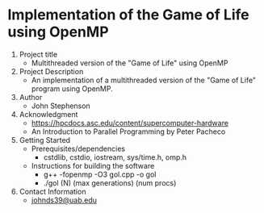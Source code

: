 # Implementation of the Game of Life using OpenMP
1. Project title
    * Multithreaded version of the "Game of Life" using OpenMP
2. Project Description
    * An implementation of a multithreaded version of the "Game of Life" program using OpenMP.
3. Author
    * John Stephenson
4. Acknowledgment
    * https://hpcdocs.asc.edu/content/supercomputer-hardware
    * An Introduction to Parallel Programming by Peter Pacheco
5. Getting Started
    * Prerequisites/dependencies
        * cstdlib, cstdio, iostream, sys/time.h, omp.h
    * Instructions for building the software
        * g++ -fopenmp -O3 gol.cpp -o gol
        * ./gol (N) (max generations) (num procs)
6. Contact Information
    * johnds39@uab.edu
